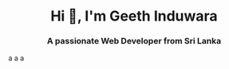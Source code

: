 <h1 align="center">Hi 👋, I'm Geeth Induwara</h1>
<h3 align="center">A passionate Web Developer from Sri Lanka</h3>


a
a
a
